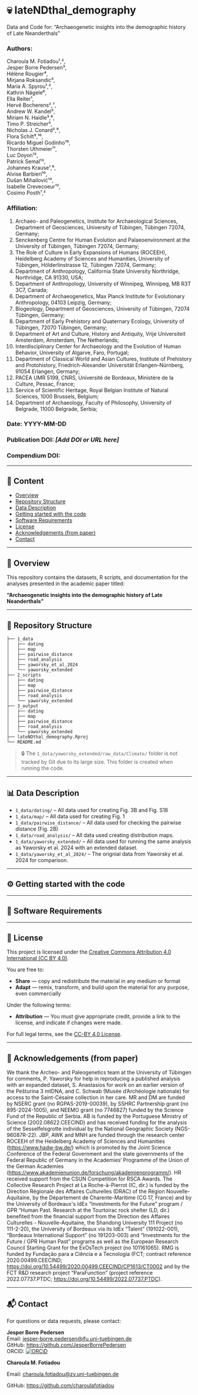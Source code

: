 # 💀 lateNDthal_demography

Data and Code for: “Archaeogenetic insights into the demographic history of Late Neanderthals”  

### Authors: 
Charoula M. Fotiadou¹,²,  
Jesper Borre Pedersen³,  
Hélène Rougier⁴,  
Mirjana Roksandic⁵,  
Maria A. Spyrou¹,²,  
Kathrin Nägele⁶,  
Ella Reiter¹,  
Hervé Bocherens²,⁷,  
Andrew W. Kandel³,  
Miriam N. Haidle³,⁸,  
Timo P. Streicher³,  
Nicholas J. Conard²,⁸,  
Flora Schilt⁹,¹⁰,  
Ricardo Miguel Godinho¹⁰,  
Thorsten Uthmeier¹¹,  
Luc Doyon¹²,  
Patrick Semal¹³,  
Johannes Krause¹,⁶,  
Alvise Barbieri¹⁰,  
Dušan Mihailović¹⁴,  
Isabelle Crevecoeur¹²,  
Cosimo Posth¹,² 

### Affiliation: 
1. Archaeo- and Paleogenetics, Institute for Archaeological Sciences, Department of Geosciences, University of Tübingen, Tübingen 72074, Germany;
2. Senckenberg Centre for Human Evolution and Palaeoenvironment at the University of Tübingen, Tübingen 72074, Germany;
3. The Role of Culture in Early Expansions of Humans (ROCEEH), Heidelberg Academy of Sciences and Humanities, University of Tübingen, Hölderlinstrasse 12, Tübingen 72074, Germany;
4. Department of Anthropology, California State University Northridge, Northridge, CA 91330, USA;
5. Department of Anthropology, University of Winnipeg, Winnipeg, MB R3T 3C7, Canada;
6. Department of Archaeogenetics, Max Planck Institute for Evolutionary Anthropology, 04103 Leipzig, Germany;
7. Biogeology, Department of Geosciences, University of Tübingen, 72074 Tübingen, Germany;
8. Department of Early Prehistory and Quaternary Ecology, University of Tübingen, 72070 Tübingen, Germany;
9. Department of Art and Culture, History and Antiquity, Vrije Universiteit Amsterdam, Amsterdam, The Netherlands;
10. Interdisciplinary Center for Archaeology and the Evolution of Human Behavior, University of Algarve, Faro, Portugal;
11. Department of Classical World and Asian Cultures, Institute of Prehistory and Protohistory, Friedrich-Alexander Universität Erlangen–Nürnberg, 91054 Erlangen, Germany;
12. PACEA UMR 5199, CNRS, Université de Bordeaux, Ministère de la Culture, Pessac, France;
13. Service of Scientific Heritage, Royal Belgian Institute of Natural Sciences, 1000 Brussels, Belgium;
14. Department of Archaeology, Faculty of Philosophy, University of Belgrade, 11000 Belgrade, Serbia;

### Date: YYYY-MM-DD

### Publication DOI: *[Add DOI or URL here]*

### Compendium DOI: 

---

## 📖 Content

- [Overview](#-overview)
- [Repository Structure](#-repository-structure)
- [Data Description](#-data-description)
- [Getting started with the code](#-getting-started-with-the-code)
- [Software Requirements](#-software-requirements)
- [License](#-license)
- [Acknowledgements (from paper)](#-acknowledgements-(from-paper))
- [Contact](#-contact)


---

## 🧭 Overview

This repository contains the datasets, R scripts, and documentation for the analyses presented in the academic paper titled:

**“Archaeogenetic insights into the demographic history of Late Neanderthals”**

---

## 📁 Repository Structure

```
├── 1_data
│   ├── dating
│   ├── map
│   ├── pairwise_distance
│   ├── road_analysis
│   ├── yaworsky_et_al_2024
│   └── yaworsky_extended
├── 2_scripts
│   ├── dating
│   ├── map
│   ├── pairwise_distance
│   ├── road_analysis
│   └── yaworsky_extended
├── 3_output
│   ├── dating
│   ├── map
│   ├── pairwise_distance
│   ├── road_analysis
│   └── yaworsky_extended
├── lateNDthal_demography.Rproj
└── README.md
```


> 🔒 The `1_data/yaworsky_extended/raw_data/Climate/` folder is not tracked by Git due to its large size. This folder is created when running the code.

---

## 📊 Data Description
- `1_data/dating/` – All data used for creating Fig. 3B and Fig. S18
- `1_data/map/` – All data used for creating Fig. 1
- `1_data/pairwise_distance/` – All data used for checking the pairwise distance (Fig. 2B)
- `1_data/road_analysis/` – All data used creating distribution maps.
- `1_data/yaworsky_extended/` – All data used for running the same analysis as Yaworsky et al. 2024 with an extended dataset.
- `1_data/yaworsky_et_al_2024/` – The orignial data from Yaworsky et al. 2024 for comparison.

---
## ⚙️ Getting started with the code

---

## 💾 Software Requirements

---

## 📜 License

This project is licensed under the [Creative Commons Attribution 4.0 International (CC BY 4.0)](https://creativecommons.org/licenses/by/4.0/).

You are free to:
- **Share** — copy and redistribute the material in any medium or format
- **Adapt** — remix, transform, and build upon the material for any purpose, even commercially

Under the following terms:
- **Attribution** — You must give appropriate credit, provide a link to the license, and indicate if changes were made.

For full legal terms, see the [CC-BY 4.0 License](https://creativecommons.org/licenses/by/4.0/legalcode).

---

## 🤝 Acknowledgements (from paper)

We thank the Archeo- and Paleogenetics team at the University of Tübingen for comments, P. Yaworsky for help in reproducing a published analysis with an expanded dataset, S. Anastasios for work on an earlier version of the Pešturina 3 mtDNA, and C. Schwab (Musée d’Archéologie nationale) for access to the Saint-Césaire collection in her care. MR and DM are funded by NSERC grant (no RGPAS-2019-00039), by SSHRC Partnership grant (no 895-2024-1005), and NEEMO grant (no 7746827) funded by the Science Fund of the Republic of Serbia. AB is funded by the Portuguese Ministry of Science (2002.08622.CEECIND) and has received funding for the analysis of the Sesselfelsgrotte individual by the National Geographic Society (NGS-96087R-22). JBP, AWK and MNH are funded through the research center ROCEEH of the Heidelberg Academy of Sciences and Humanities (https://www.hadw-bw.de/) which is promoted by the Joint Science Conference of the Federal Government and the state governments of the Federal Republic of Germany in the Academies‘ Programme of the Union of the German Academies (https://www.akademienunion.de/forschung/akademienprogramm/). HR received support from the CSUN Competition for RSCA Awards. The Collective Research Project at La Roche-à-Pierrot (IC, dir.) is funded by the Direction Régionale des Affaires Culturelles (DRAC) of the Région Nouvelle-Aquitaine, by the Département de Charente-Maritime (CG 17, France) and by the University of Bordeaux's IdEx “Investments for the Future” program / GPR “Human Past. Research at the Tourtoirac rock shelter (LD, dir.) benefited from the financial support from the Direction des Affaires Culturelles - Nouvelle-Aquitaine, the Shandong University 111 Project (no 111-2-20), the University of Bordeaux via its IdEx “Talent” (191022-001), “Bordeaux International Support” (no 191203-003) and “Investments for the Future / GPR Human Past” programs as well as the European Research Council Starting Grant for the ExOsTech project (no 101161065). RMG is funded by Fundação para a Ciência e a Tecnologia (FCT; contract reference 2020.00499.CEECIND; https://doi.org/10.54499/2020.00499.CEECIND/CP1613/CT0002 and by the FCT R&D research project “ParaFunction” (project reference 2022.07737.PTDC; https://doi.org/10.54499/2022.07737.PTDC).

---

## 📬 Contact

For questions or data requests, please contact:

**Jesper Borre Pedersen**  
Email: <jesper-borre.pedersen@ifu.uni-tuebingen.de>  
GitHub: https://github.com/JesperBorrePedersen  
ORCID: [![ORCiD](https://img.shields.io/badge/ORCiD-0000--0002--3468--0986-green.svg)](https://orcid.org/0000-0002-3468-0986)

**Charoula M. Fotiadou**

Email: <charoula.fotiadou@zv.uni-tuebingen.de>

GitHub: https://github.com/charoulafotiadou

